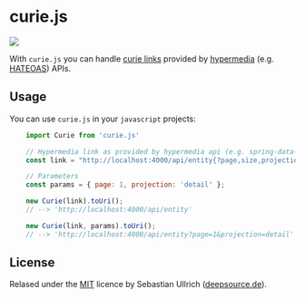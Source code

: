 # curie.js
![](https://travis-ci.org/deepsource/version-master.svg?branch=master)

With `curie.js` you can handle [curie links](https://www.w3.org/TR/curie/curie-diff.html) provided by [hypermedia](https://en.wikipedia.org/wiki/Hypermedia) (e.g. [HATEOAS](https://en.wikipedia.org/wiki/HATEOAS)) APIs.

## Usage

You can use `curie.js` in your `javascript` projects:

```javascript
    import Curie from 'curie.js'

    // Hypermedia link as provided by hypermedia api (e.g. spring-data-rest)
    const link = "http://localhost:4000/api/entity{?page,size,projection}";

    // Parameters
    const params = { page: 1, projection: 'detail' };

    new Curie(link).toUri(); 
    // --> 'http://localhost:4000/api/entity'

    new Curie(link, params).toUri(); 
    // --> 'http://localhost:4000/api/entity?page=1&projection=detail'
``` 

## License

Relased under the [MIT](https://opensource.org/licenses/MIT) licence by Sebastian Ullrich ([deepsource.de](https://deepsource.de)).
